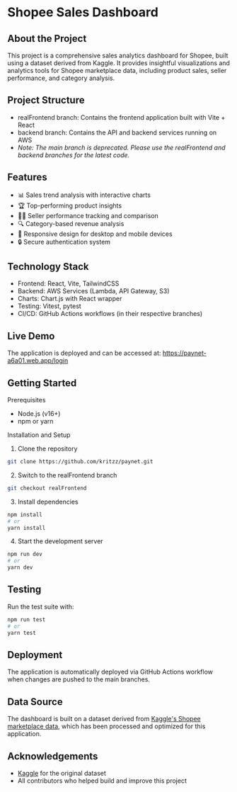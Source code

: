 # Shopee Sales Dashboard

## About the Project

This project is a comprehensive sales analytics dashboard for Shopee, built using a dataset derived from Kaggle. It provides insightful visualizations and analytics tools for Shopee marketplace data, including product sales, seller performance, and category analysis.

## Project Structure

- realFrontend branch: Contains the frontend application built with Vite + React
- backend branch: Contains the API and backend services running on AWS
- _Note: The main branch is deprecated. Please use the realFrontend and backend branches for the latest code._

## Features

- 📊 Sales trend analysis with interactive charts
- 🏆 Top-performing product insights
- 👨‍💼 Seller performance tracking and comparison
- 🔍 Category-based revenue analysis
- 📱 Responsive design for desktop and mobile devices
- 🔒 Secure authentication system

## Technology Stack

- Frontend: React, Vite, TailwindCSS
- Backend: AWS Services (Lambda, API Gateway, S3)
- Charts: Chart.js with React wrapper
- Testing: Vitest, pytest
- CI/CD: GitHub Actions workflows (in their respective branches)

## Live Demo

The application is deployed and can be accessed at: https://paynet-a6a01.web.app/login

## Getting Started

Prerequisites

- Node.js (v16+)
- npm or yarn

Installation and Setup

1. Clone the repository

```bash
git clone https://github.com/kritzz/paynet.git
```

2. Switch to the realFrontend branch

```bash
git checkout realFrontend
```

3. Install dependencies

```bash
npm install
# or
yarn install
```

4. Start the development server

```bash
npm run dev
# or
yarn dev
```

## Testing

Run the test suite with:

```bash
npm run test
# or
yarn test
```

## Deployment

The application is automatically deployed via GitHub Actions workflow when changes are pushed to the main branches.

## Data Source

The dashboard is built on a dataset derived from [Kaggle's Shopee marketplace data](https://www.kaggle.com/datasets/yoongsin/shopee-sample-data), which has been processed and optimized for this application.

## Acknowledgements

- [Kaggle](https://www.kaggle.com/datasets/yoongsin/shopee-sample-data) for the original dataset
- All contributors who helped build and improve this project
